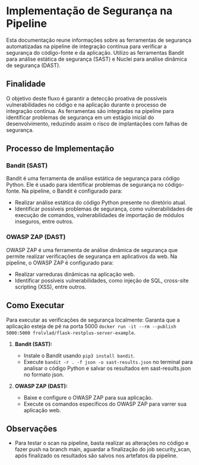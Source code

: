 # Implementação de Segurança na Pipeline

Esta documentação reune informações sobre as ferramentas de segurança automatizadas na pipeline de integração contínua para verificar a segurança do código-fonte e da aplicação. Utilizo as ferramentas Bandit para análise estática de segurança (SAST) e Nuclei para análise dinâmica de segurança (DAST).

## Finalidade

O objetivo deste fluxo é garantir a detecção proativa de possíveis vulnerabilidades no código e na aplicação durante o processo de integração contínua. As ferramentas são integradas na pipeline para identificar problemas de segurança em um estágio inicial do desenvolvimento, reduzindo assim o risco de implantações com falhas de segurança.

## Processo de Implementação

### Bandit (SAST)
Bandit é uma ferramenta de análise estática de segurança para código Python. Ele é usado para identificar problemas de segurança no código-fonte. Na pipeline, o Bandit é configurado para:

- Realizar análise estática do código Python presente no diretório atual.
- Identificar possíveis problemas de segurança, como vulnerabilidades de execução de comandos, vulnerabilidades de importação de módulos inseguros, entre outros.

### OWASP ZAP (DAST)
OWASP ZAP é uma ferramenta de análise dinâmica de segurança que permite realizar verificações de segurança em aplicativos da web. Na pipeline, o OWASP ZAP é configurado para:

- Realizar varreduras dinâmicas na aplicação web.
- Identificar possíveis vulnerabilidades, como injeção de SQL, cross-site scripting (XSS), entre outros.

## Como Executar

Para executar as verificações de segurança localmente:
Garanta que a aplicação esteja de pé na porta 5000  `docker run -it --rm --publish 5000:5000 frolvlad/flask-restplus-server-example`.

1. **Bandit (SAST):**
   - Instale o Bandit usando `pip3 install bandit`.
   - Execute `bandit -r . -f json -o sast-results.json` no terminal para analisar o código Python e salvar os resultados em sast-results.json no formato json.

2. **OWASP ZAP (DAST):**
   - Baixe e configure o OWASP ZAP para sua aplicação.
   - Execute os comandos específicos do OWASP ZAP para varrer sua aplicação web.

## Observações
- Para testar o scan na pipeline, basta realizar as alterações no código e fazer push na branch main, aguardar a finalização do job security_scan, após finalizado os resultados são salvos nos artefatos da pipeline.
